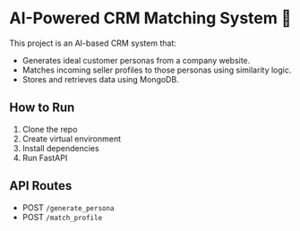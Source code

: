 # AI-Powered CRM Matching System 🚀

This project is an AI-based CRM system that:
- Generates ideal customer personas from a company website.
- Matches incoming seller profiles to those personas using similarity logic.
- Stores and retrieves data using MongoDB.

## How to Run

1. Clone the repo
2. Create virtual environment
3. Install dependencies
4. Run FastAPI

## API Routes

- POST `/generate_persona`
- POST `/match_profile`